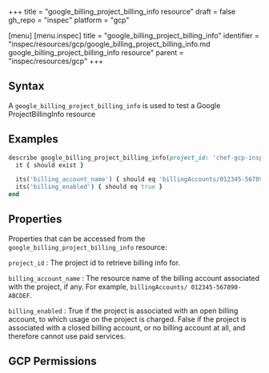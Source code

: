 +++
title = "google_billing_project_billing_info resource"
draft = false
gh_repo = "inspec"
platform = "gcp"

[menu]
  [menu.inspec]
    title = "google_billing_project_billing_info"
    identifier = "inspec/resources/gcp/google_billing_project_billing_info.md google_billing_project_billing_info resource"
    parent = "inspec/resources/gcp"
+++

## Syntax

A `google_billing_project_billing_info` is used to test a Google ProjectBillingInfo resource

## Examples

```ruby
describe google_billing_project_billing_info(project_id: 'chef-gcp-inspec') do
  it { should exist }

  its('billing_account_name') { should eq 'billingAccounts/012345-567890-ABCDEF' }
  its('billing_enabled') { should eq true }
end
```

## Properties

Properties that can be accessed from the `google_billing_project_billing_info` resource:

`project_id`
: The project id to retrieve billing info for.

`billing_account_name`
: The resource name of the billing account associated with the project, if any. For example, `billingAccounts/ 012345-567890-ABCDEF`.

`billing_enabled`
: True if the project is associated with an open billing account, to which usage on the project is charged. False if the project
is associated with a closed billing account, or no billing account at all, and therefore cannot use paid services.

## GCP Permissions
